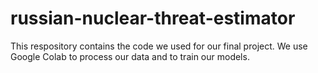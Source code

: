 # russian-nuclear-threat-estimator

This respository contains the code we used for our final project. We use Google Colab to process our data and to train our models. 
